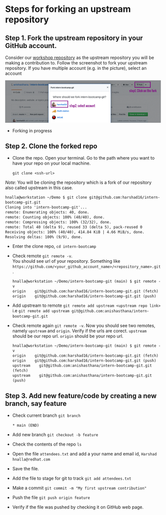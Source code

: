 # Steps for forking an upstream repository

## Step 1\. Fork the upstream repository in your GitHub account.

Consider our [workshop repository](https://github.com/anishasthana/intern-bootcamp-git) as the upstream repository you will be making a contribution to. Follow the screenshot to fork your upstream repository. If you have multiple account (e.g. in the picture), select an account

![Fork upstream repo](/images/fork-repo.gif)

- Forking in progress

## Step 2\. Clone the forked repo

- Clone the repo. Open your terminal. Go to the path where you want to have your repo on your local machine.

  `git clone <ssh-url>`

_Note_: You will be cloning the repository which is a fork of our repository also called upstream in this case.

```
hnalla@workstation ~/Demo $ git clone git@github.com:harshad16/intern-bootcamp-git.git                                          
Cloning into 'intern-bootcamp-git'...
remote: Enumerating objects: 40, done.
remote: Counting objects: 100% (40/40), done.
remote: Compressing objects: 100% (32/32), done.
remote: Total 40 (delta 9), reused 33 (delta 5), pack-reused 0
Receiving objects: 100% (40/40), 414.84 KiB | 4.66 MiB/s, done.
Resolving deltas: 100% (9/9), done.
```

- Enter the clone repo, `cd intern-bootcamp`
- Check remote `git remote -v`.<br>
  You should see url of your repository. Something like<br>
  `https://github.com/<your_github_account_name>/<repository_name>.git`.

  ```
  hnalla@workstation ~/Demo/intern-bootcamp-git (main) $ git remote -v
  origin    git@github.com:harshad16/intern-bootcamp-git.git (fetch)
  origin    git@github.com:harshad16/intern-bootcamp-git.git (push)
  ```

- Add upstream to remote `git remote add upstream <upstream repo link>`<br>
  i.e `git remote add upstream git@github.com:anishasthana/intern-bootcamp-git.git`

- Check remote again `git remote -v`. Now you should see two remotes, namely `upstream` and `origin`. Verify if the urls are corect. `upstream` should be our repo url. `origin` should be your repo url.

  ```
  hnalla@workstation ~/Demo/intern-bootcamp-git (main) $ git remote -v                                                              
  origin    git@github.com:harshad16/intern-bootcamp-git.git (fetch)
  origin    git@github.com:harshad16/intern-bootcamp-git.git (push)
  upstream    git@github.com:anishasthana/intern-bootcamp-git.git (fetch)
  upstream    git@github.com:anishasthana/intern-bootcamp-git.git (push)
  ```

## Step 3\. Add new feature/code by creating a new branch, say feature

- Check current branch `git branch`

  `* main (END)`

- Add new branch `git checkout -b feature`

- Check the contents of the repo `ls`

- Open the file `attendees.txt` and add a your name and email id, `Harshad hnalla@redhat.com`

- Save the file.

- Add the file to stage for git to track `git add attendees.txt`

- Make a commit `git commit -m "My first upstream contribution"`

- Push the file `git push origin feature`

- Verify if the file was pushed by checking it on GitHub web page.
